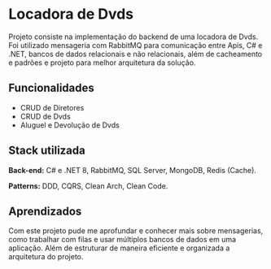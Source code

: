 
# Locadora de Dvds

Projeto consiste na implementação do backend de uma locadora de Dvds. Foi utilizado mensageria com RabbitMQ para comunicação entre Apis, C# e .NET, bancos de dados relacionais e não relacionais, além de cacheamento e padrões e projeto para melhor arquitetura da solução.


## Funcionalidades

- CRUD de Diretores
- CRUD de Dvds
- Aluguel e Devolução de Dvds


## Stack utilizada


**Back-end:** C# e .NET 8, RabbitMQ, SQL Server, MongoDB, Redis (Cache).

**Patterns:** DDD, CQRS, Clean Arch, Clean Code.


## Aprendizados

Com este projeto pude me aprofundar e conhecer mais sobre mensagerias, como trabalhar com filas e usar múltiplos bancos de dados em uma aplicação. Além de estruturar de maneira eficiente e organizada a arquitetura do projeto.

